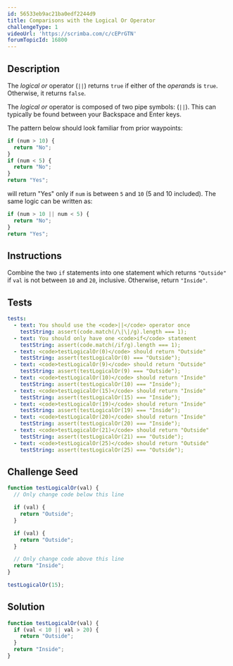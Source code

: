 ```yaml
---
id: 56533eb9ac21ba0edf2244d9
title: Comparisons with the Logical Or Operator
challengeType: 1
videoUrl: 'https://scrimba.com/c/cEPrGTN'
forumTopicId: 16800
---
```


## Description

<section id='description'>

The <dfn>logical or</dfn> operator (`||`) returns `true` if either of the <dfn>operands</dfn> is `true`. Otherwise, it returns `false`.

The <dfn>logical or</dfn> operator is composed of two pipe symbols: (`||`). This can typically be found between your Backspace and Enter keys.

The pattern below should look familiar from prior waypoints:

```js
if (num > 10) {
  return "No";
}
if (num < 5) {
  return "No";
}
return "Yes";
```

will return "Yes" only if `num` is between `5` and `10` (5 and 10 included). The same logic can be written as:

```js
if (num > 10 || num < 5) {
  return "No";
}
return "Yes";
```

</section>

## Instructions

<section id='instructions'>

Combine the two `if` statements into one statement which returns `"Outside"` if `val` is not between `10` and `20`, inclusive. Otherwise, return `"Inside"`.

</section>

## Tests

<section id='tests'>

```yml
tests:
  - text: You should use the <code>||</code> operator once
    testString: assert(code.match(/\|\|/g).length === 1);
  - text: You should only have one <code>if</code> statement
    testString: assert(code.match(/if/g).length === 1);
  - text: <code>testLogicalOr(0)</code> should return "Outside"
    testString: assert(testLogicalOr(0) === "Outside");
  - text: <code>testLogicalOr(9)</code> should return "Outside"
    testString: assert(testLogicalOr(9) === "Outside");
  - text: <code>testLogicalOr(10)</code> should return "Inside"
    testString: assert(testLogicalOr(10) === "Inside");
  - text: <code>testLogicalOr(15)</code> should return "Inside"
    testString: assert(testLogicalOr(15) === "Inside");
  - text: <code>testLogicalOr(19)</code> should return "Inside"
    testString: assert(testLogicalOr(19) === "Inside");
  - text: <code>testLogicalOr(20)</code> should return "Inside"
    testString: assert(testLogicalOr(20) === "Inside");
  - text: <code>testLogicalOr(21)</code> should return "Outside"
    testString: assert(testLogicalOr(21) === "Outside");
  - text: <code>testLogicalOr(25)</code> should return "Outside"
    testString: assert(testLogicalOr(25) === "Outside");

```

</section>

## Challenge Seed

<section id='challengeSeed'>

<div id='js-seed'>

```js
function testLogicalOr(val) {
  // Only change code below this line

  if (val) {
    return "Outside";
  }

  if (val) {
    return "Outside";
  }

  // Only change code above this line
  return "Inside";
}

testLogicalOr(15);
```

</div>

</section>

## Solution

<section id='solution'>

```js
function testLogicalOr(val) {
  if (val < 10 || val > 20) {
    return "Outside";
  }
  return "Inside";
}
```

</section>
